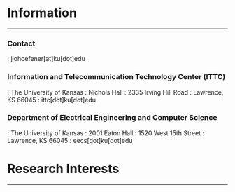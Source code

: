 
# Information

----

### Contact

: jlohoefener[at]ku[dot]edu


### Information and Telecommunication Technology Center (ITTC)

: The University of Kansas
: Nichols Hall
: 2335 Irving Hill Road
: Lawrence, KS 66045
: ittc[dot]ku[dot]edu


### Department of Electrical Engineering and Computer Science

: The University of Kansas
: 2001 Eaton Hall
: 1520 West 15th Street
: Lawrence, KS 66045
: eecs[dot]ku[dot]edu


# Research Interests

----

